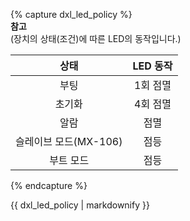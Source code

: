 {% capture dxl_led_policy %}  
**참고**  
(장치의 상태(조건)에 따른 LED의 동작입니다.)

| 상태                  | LED 동작      |
|:---------------------:|:-------------:|
| 부팅                  | 1회 점멸      |
| 초기화                | 4회 점멸      |
| 알람                  | 점멸          |
| 슬레이브 모드(MX-106) | 점등          |
| 부트 모드             | 점등          |

{% endcapture %}
<div class="notice--info">{{ dxl_led_policy | markdownify }}</div>
